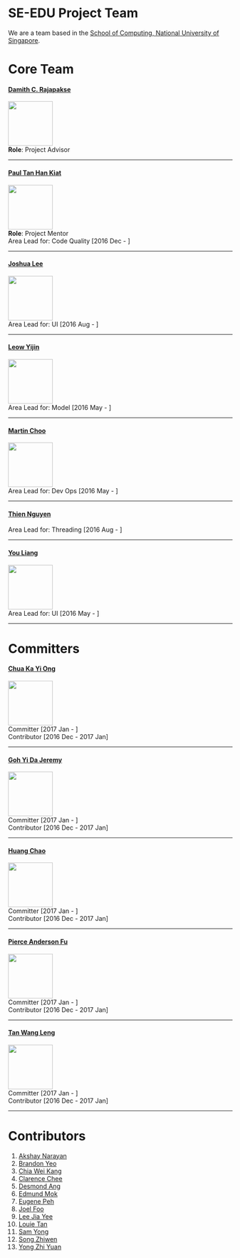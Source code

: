 # SE-EDU Project Team

We are a team based in the [School of Computing, National University of Singapore](http://www.comp.nus.edu.sg).

# Core Team

#### [Damith C. Rajapakse](http://www.comp.nus.edu.sg/~damithch) <br>
<img src="images/DamithRajapakse.jpg" width="100"><br>
**Role**: Project Advisor

-----

#### [Paul Tan Han Kiat](http://github.com/pyokagan)
<img src="images/PaulTanHanKiat.png" width="100"><br>
**Role**: Project Mentor<br>
Area Lead for: Code Quality [2016 Dec - ]

-----

#### [Joshua Lee](http://github.com/lejolly)
<img src="images/JoshuaLee.jpg" width="100"><br>
Area Lead for: UI [2016 Aug - ]

-----

#### [Leow Yijin](http://github.com/yijinl)
<img src="images/LeowYijin.jpg" width="100"><br>
Area Lead for: Model [2016 May - ]

-----

#### [Martin Choo](http://github.com/m133225)
<img src="images/MartinChoo.jpg" width="100"><br>
Area Lead for: Dev Ops [2016 May - ]

-----

#### [Thien Nguyen](https://github.com/ndt93)
Area Lead for: Threading [2016 Aug - ]

 -----

#### [You Liang](http://github.com/yl-coder)
<img src="images/YouLiang.jpg" width="100"><br>
Area Lead for: UI [2016 May - ]

 -----
 
# Committers

#### [Chua Ka Yi Ong](http://github.com/kychua)
<img src="images/KaYi.jpg" width="100"><br>
Committer [2017 Jan - ]<br>
Contributor [2016 Dec - 2017 Jan]


 -----

#### [Goh Yi Da Jeremy](http://github.com/MightyCupcakes)
<img src="images/JeremyGoh.png" width="100"><br>
Committer [2017 Jan - ]<br>
Contributor [2016 Dec - 2017 Jan]

 -----

#### [Huang Chao](http://github.com/chao1995)
<img src="images/HuangChao.png" width="100"><br>
Committer [2017 Jan - ]<br>
Contributor [2016 Dec - 2017 Jan]

 -----

#### [Pierce Anderson Fu](http://github.com/PierceAndy)
<img src="images/PierceAndersonFu.png" width="100"><br>
Committer [2017 Jan - ]<br>
Contributor [2016 Dec - 2017 Jan]

 -----

#### [Tan Wang Leng](https://yamgent.github.io/)
<img src="images/TanWangLeng.png" width="100"><br>
Committer [2017 Jan - ]<br>
Contributor [2016 Dec - 2017 Jan]

 -----
# Contributors

1. [Akshay Narayan](https://github.com/se-edu/addressbook-level4/pulls?q=is%3Apr+author%3Aokkhoy)
1. [Brandon Yeo](https://github.com/brandonyeoxg)
1. [Chia Wei Kang](https://github.com/weikangchia)
1. [Clarence Chee](https://github.com/cheec)
1. [Desmond Ang](https://github.com/KnewYouWereTrouble)
1. [Edmund Mok](https://github.com/edmundmok)
1. [Eugene Peh](https://github.com/eugenepeh)
1. [Joel Foo](https://github.com/jaeoheeail)
1. [Lee Jia Yee](https://github.com/jia1)
1. [Louie Tan](https://github.com/louietyj)
1. [Sam Yong](https://github.com/se-edu/addressbook-level4/pulls?q=is%3Apr+author%3Amauris)
1. [Song Zhiwen](https://github.com/zzzzwen)
1. [Yong Zhi Yuan](https://github.com/Zhiyuan-Amos)
